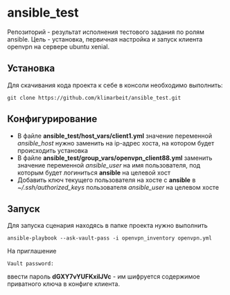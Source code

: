 # ansible_test

Репозиторий - результат исполнения тестового задания по ролям ansible. 
Цель - установка, первичная настройка и запуск клиента openvpn на сервере ubuntu xenial.

## Установка

Для скачивания кода проекта к себе в консоли необходимо выполнить:

```
git clone https://github.com/klimarbeit/ansible_test.git
```


## Конфигурирование

* В файле **ansible_test/host_vars/client1.yml** значение переменной *ansible_host* нужно заменить на ip-адрес хоста, на котором будет происходить установка
* В файле **ansible_test/group_vars/openvpn_client88.yml** заменить значение переменной *ansible_user* на имя пользователя, под которым будет логиниться **ansible** на целевой хост
* Добавить ключ текущего пользователя на хосте с **ansible** в *~/.ssh/authorized_keys* пользователя *ansible_user* на целевом хосте

## Запуск

Для запуска сценария находясь в папке проекта нужно выполнить

```
ansible-playbook --ask-vault-pass -i openvpn_inventory openvpn.yml
```

На приглашение 
```
Vault password:
```
ввести пароль **dGXY7vYUFKxilJVc** - им шифруется содержимое приватного ключа в конфиге клиента.

